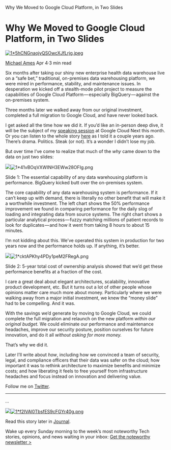 Why We Moved to Google Cloud Platform, in Two Slides

# Why We Moved to Google Cloud Platform, in Two Slides

[![1*5hCNGnaojyQSOwcXJfLrjg.jpeg](../_resources/eb6c9e2da2d654475144c7a0c93bf52e.jpg)](https://blog.usejournal.com/@michaelames?source=post_header_lockup)

[Michael Ames](https://blog.usejournal.com/@michaelames)
Apr 4·3 min read

Six months after taking our shiny new enterprise health data warehouse live on a “safe bet,” traditional, on-premises data warehousing platform, we were mired in performance, stability, and maintenance issues. In desperation we kicked off a stealth-mode pilot project to measure the capabilities of Google Cloud Platform — especially BigQuery — against the on-premises system.

Three months later we walked away from our original investment, completed a full migration to Google Cloud, and have never looked back.

I get asked all the time how we did it. If you’d like an in-person deep dive, it will be the subject of my [speaking session](https://cloud.withgoogle.com/next/sf?session=CMP102) at Google Cloud Next this month. Or you can listen to the whole story [here](https://youtu.be/wdFo_CtQNfA?t=1166) as I told it a couple years ago. There’s drama. Politics. Steak (or not). It’s a wonder I didn’t lose my job.

But over time I’ve come to realize that much of the *why* came down to the data on just two slides:

![](../_resources/86b95e6840ff3395efebfc7dda313cfa.png)![1*41vBOqVXWINH3EWw28OFIg.png](../_resources/4a3718740d967b9b53a8565ed553e051.png)

Slide 1: The essential capability of any data warehousing platform is performance. BigQuery kicked butt over the on-premises system.

The core capability of any data warehousing system is performance. If it can’t keep up with demand, there is literally no other benefit that will make it a worthwhile investment. The left chart shows the 50% performance improvement we found in comparing performance for the daily slog of loading and integrating data from source systems. The right chart shows a particular analytical process — fuzzy matching millions of patient records to look for duplicates — and how it went from taking 8 hours to about 15 minutes.

I’m not kidding about this. We’ve operated this system in production for two years now and the performance holds up. If anything, it’s better.

![](../_resources/d7a1a5f3f2839312c23cfa16261faaa1.png)![1*cktAPKhy4PDy1peM2FRegA.png](../_resources/7a667da2ad9084bcd3f6a3a1f79871db.png)

Slide 2: 5-year total cost of ownership analysis showed that we’d get these performance benefits at a fraction of the cost.

I care a great deal about elegant architectures, scalability, innovative product development, etc. But it turns out a lot of other people whose opinions matter care much more about money. Particularly where we were walking away from a major initial investment, we knew the “money slide” had to be compelling. And it was.

With the savings we’d generate by moving to Google Cloud, we could complete the full migration and relaunch on the new platform *within our original budget.* We could eliminate our performance and maintenance headaches, improve our security posture, position ourselves for future innovation, and do it all *without asking for more money.*

That’s why we did it.

Later I’ll write about *how*, including how we convinced a team of security, legal, and compliance officers that their data was safer on the cloud; how important it was to rethink architecture to maximize benefits and minimize costs; and how liberating it feels to free yourself from infrastructure headaches and focus instead on innovation and delivering value.

Follow me on [Twitter](https://twitter.com/michaelames).

* * *

*...*

[![](../_resources/063340fb6951aaa14ed7c020a3f1d020.png)![1*f2IVAl0TbsfES9cFGYr40g.png](../_resources/c772a2233d6d6a6f4998d42331b87625.png)](https://usejournal.com/?utm_source=medium.com&utm_medium=noteworthy_blog&utm_campaign=guest_post_image)

Read this story later in [Journal](https://usejournal.com/?utm_source=medium.com&utm_medium=noteworthy_blog&utm_campaign=guest_post_read_later_text).

Wake up every Sunday morning to the week’s most noteworthy Tech stories, opinions, and news waiting in your inbox: [Get the noteworthy newsletter >](https://usejournal.com/newsletter/?utm_source=medium.com&utm_medium=noteworthy_blog&utm_campaign=guest_post_text)
